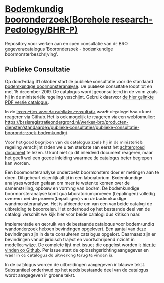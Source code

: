 # [Bodemkundig booronderzoek(Borehole research-Pedology/BHR-P)](https://broprogramma.github.io/BHR-P/)
Repository voor werken aan en open consultatie van de BRO gegevenscatalogus 'Booronderzoek - bodemkundige boormonsterbeschrijving'.

## Publieke Consultatie
Op donderdag 31 oktober start de publieke consultatie voor de standaard [bodemkundige boormonsteranalyse][1]. De publieke consultatie loopt tot en met 15 december 2019. De catalogus wordt geconsulteerd in de vorm zoals hij in de ministeriële regeling verschijnt. Gebruik daarvoor [de hier gelinkte PDF versie catalogus][1].

In de [instructies voor de publieke consultatie][2] wordt uitgelegd hoe u kunt reageren via Github.
Het is ook mogelijk te reageren via een webformulier: https://basisregistratieondergrond.nl/werken-bro/producten-diensten/standaarden/publieke-consultaties/publieke-consultatie-booronderzoek-bodemkundig/

Voor het goed begrijpen van de catalogus zoals hij in de ministeriële regeling verschijnt raden we u ten sterkste aan eerst het [achtergrond document][3] te lezen. U kunt niet op dit inleidend document reageren, maar het geeft wel een goede inleiding waarmee de catalogus beter begrepen kan worden.

Een boormonsteranalyse onderzoekt boormonsters door er metingen aan te doen. Dit gebeurt eigenlijk altijd in een laboratorium. Bodemkundige analyses worden gedaan om meer te weten te komen over de samenstelling, opbouw en vorming van bodem. De bodemkundige boormonsteranalyse komt qua laboratorium proeven (bepalingen) volledig overeen met de proeven(bepalingen) van de bodemkundige wandmonsteranalyse. Het is afdoende om van een van beide catalogi de uitbreiding te beoordelen. Het onderhoud op het bestaande deel van de catalogi verschilt wel kijk hier voor beide catalogi dus kritisch naar. 

Implementatie en gebruik van de bestaande catalogus voor bodemkundig wandonderzoek hebben bevindingen opgelevert. Een aantal van deze bevindingen zijn in de te consulteren catalogus opgelost. Daarnaast zijn er bevindingen vanuit juridisch traject en voortschrijdend inzicht in modelleerwijze. De complete lijst met issues die opgelost worden is [hier te vinden op Github][4]. Per issue staat de oplossingsrichting aangegeven en waar in de catalogus de uitwerking terug te vinden is.

In de catalogus worden de uitbreidingen aangegeven in blauwe tekst. Substantieel onderhoud op het reeds bestaande deel van de catalogus wordt aangegeven in groene tekst.

[1]: https://github.com/BROprogramma/BHR-P/raw/gh-pages/20191031%20catalogus%20Bodemkundige%20boormonsteranalyse%201-9.pdf
[2]: https://github.com/BROprogramma/BHR-P/blob/gh-pages/consultatie-instructie.md
[3]: https://github.com/BROprogramma/BHR-P/raw/gh-pages/20191031%20inleiding%20op%20catalogus%20Bodemkundige%20boormonsteranalyse%201.9.pdf
[4]: https://github.com/BROprogramma/BHR-P/issues?q=is%3Aissue+label%3A%22tranche+2%22+label%3A%22opgelost+in+tranche+3+catalogus%22


